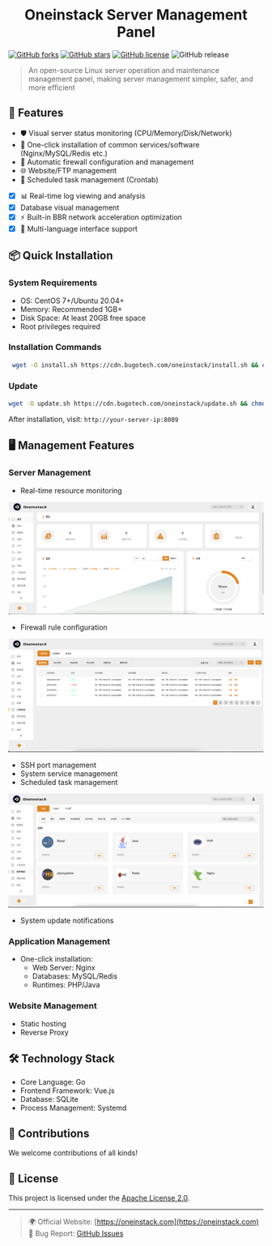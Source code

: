 <h1 align="center">Oneinstack Server Management Panel</h1>

[![GitHub forks](https://img.shields.io/github/forks/guangzhengli/oneinstack)](https://github.com/oneinstack/Oneinstack-Panel/network)
[![GitHub stars](https://img.shields.io/github/stars/guangzhengli/oneinstack)](https://github.com/oneinstack/Oneinstack-Panel/stargazers)
[![GitHub license](https://img.shields.io/github/license/guangzhengli/oneinstack)](https://github.com/oneinstack/Oneinstack-Panel/blob/main/LICENSE)
![GitHub release](https://img.shields.io/github/v/release/guangzhengli/oneinstack)

> An open-source Linux server operation and maintenance management panel, making server management simpler, safer, and more efficient

## 🚀 Features

- 🛡️ Visual server status monitoring (CPU/Memory/Disk/Network)
- 🔧 One-click installation of common services/software (Nginx/MySQL/Redis etc.)
- 🔐 Automatic firewall configuration and management
- 🌐 Website/FTP management
- 🔄 Scheduled task management (Crontab)
- [x] 📊 Real-time log viewing and analysis
- [x] Database visual management
- [x] ⚡ Built-in BBR network acceleration optimization
- [x] 📡 Multi-language interface support

## 📦 Quick Installation

### System Requirements

- OS: CentOS 7+/Ubuntu 20.04+
- Memory: Recommended 1GB+
- Disk Space: At least 20GB free space
- Root privileges required

### Installation Commands

```bash
 wget -O install.sh https://cdn.bugotech.com/oneinstack/install.sh && chmod +x install.sh && ./install.sh

```

### Update

```bash
wget -O update.sh https://cdn.bugotech.com/oneinstack/update.sh && chmod +x update.sh && ./update.sh
```

After installation, visit: `http://your-server-ip:8089`

## 🖥️ Management Features

### Server Management

- Real-time resource monitoring

![alt text](img/1.png)

- Firewall rule configuration

![alt text](img/2.png)

- SSH port management
- System service management
- Scheduled task management

![alt text](img/3.png)

- System update notifications

### Application Management

- One-click installation:
  - Web Server: Nginx
  - Databases: MySQL/Redis
  - Runtimes: PHP/Java

### Website Management

- Static hosting
- Reverse Proxy

## 🛠️ Technology Stack

- Core Language: Go
- Frontend Framework: Vue.js
- Database: SQLite
- Process Management: Systemd

## 🤝 Contributions

We welcome contributions of all kinds!

## 📄 License

This project is licensed under the [Apache License 2.0](LICENSE).

---

> 🌍 Official Website: [https://oneinstack.com](https://oneinstack.com)  
> 🐛 Bug Report: [GitHub Issues](https://github.com/oneinstack/Oneinstack-Panel/issues)
